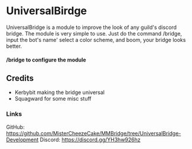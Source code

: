 # UniversalBirdge
UniversalBridge is a module to improve the look of any guild's discord bridge. The module is very simple to use. Just do the command /bridge, input the bot's name' select a color scheme, and boom, your bridge looks better.
#### /bridge to configure the module
## Credits
- Kerbybit making the bridge universal
- Squagward for some misc stuff
### Links
GitHub: https://github.com/MisterCheezeCake/MMBridge/tree/UniversalBridge-Development
Discord: https://discord.gg/YH3hw926hz
